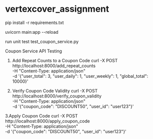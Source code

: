 # vertexcover_assignment

pip install -r requirements.txt

uvicorn main:app --reload

run unit test
test_coupon_service.py

Coupon Service API Testing

1. Add Repeat Counts to a Coupon Code
curl -X POST http://localhost:8000/add_repeat_counts \
     -H "Content-Type: application/json" \
     -d '{"user_total": 3, "user_daily": 1, "user_weekly": 1, "global_total": 10000}'

2. Verify Coupon Code Validity
   curl -X POST http://localhost:8000/verify_coupon_validity \
     -H "Content-Type: application/json" \
     -d '{"coupon_code": "DISCOUNT50", "user_id": "user123"}'

3.Apply Coupon Code
  curl -X POST http://localhost:8000/apply_coupon_code \
     -H "Content-Type: application/json" \
     -d '{"coupon_code": "DISCOUNT50", "user_id": "user123"}'
